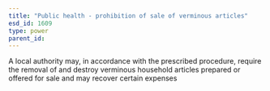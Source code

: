 ```yaml
---
title: "Public health - prohibition of sale of verminous articles"
esd_id: 1609
type: power
parent_id:  
---
```


A local authority may, in accordance with the prescribed procedure, require the removal of and destroy verminous household articles prepared or offered for sale and may recover certain expenses

